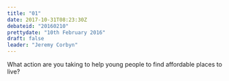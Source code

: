 ```yaml
---
title: "01"
date: 2017-10-31T08:23:30Z
debateid: "20160210"
prettydate: "10th February 2016"
draft: false
leader: "Jeremy Corbyn"
---
```


What action are you taking to help young people to find affordable places to live?